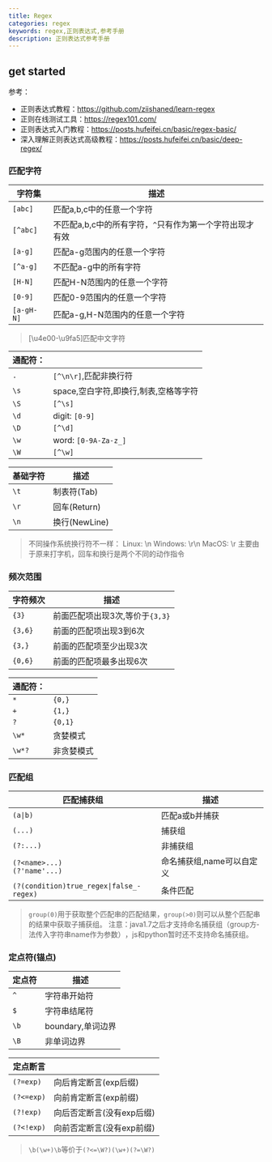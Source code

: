```yaml
---
title: Regex
categories: regex
keywords: regex,正则表达式,参考手册
description: 正则表达式参考手册
---
```


## get started

参考：
* 正则表达式教程：https://github.com/ziishaned/learn-regex
* 正则在线测试工具：https://regex101.com/
* 正则表达式入门教程：https://posts.hufeifei.cn/basic/regex-basic/
* 深入理解正则表达式高级教程：https://posts.hufeifei.cn/basic/deep-regex/

### 匹配字符

| 字符集     | 描述                                                     |
| ---------- | -------------------------------------------------------- |
| `[abc]`    | 匹配a,b,c中的任意一个字符                                |
| `[^abc]`   | 不匹配a,b,c中的所有字符，`^`只有作为第一个字符出现才有效 |
| `[a-g]`    | 匹配a-g范围内的任意一个字符                              |
| `[^a-g]`   | 不匹配a-g中的所有字符                                    |
| `[H-N]`    | 匹配H-N范围内的任意一个字符                              |
| `[0-9]`    | 匹配0-9范围内的任意一个字符                              |
| `[a-gH-N]` | 匹配a-g,H-N范围内的任意一个字符                          |

> [\u4e00-\u9fa5]匹配中文字符

| 通配符： |                                       |
| -------- | ------------------------------------- |
| `.`      | `[^\n\r­]`,匹配非换行符               |
| `\s`     | space,空白字符,即换行,制表,空格等字符 |
| `\S`     | `[^\s]`                               |
| `\d`     | digit: `[0-9]`                        |
| `\D`     | `[^\d]`                               |
| `\w`     | word: `[0-9A-Za-z_]`                  |
| `\W`     | `[^\w]`                               |

| 基础字符 | 描述          |
| -------- | ------------- |
| `\t`     | 制表符(Tab)   |
| `\r`     | 回车(Return)  |
| `\n`     | 换行(NewLine) |

> 不同操作系统换行符不一样：
> Linux: \n
> Windows: \r\n
> MacOS: \r
> 主要由于原来打字机，回车和换行是两个不同的动作指令

### 频次范围

| 字符频次 | 描述                               |
| -------- | ---------------------------------- |
| `{3}`    | 前面匹配项出­现3次­,等价­于`{3,3}` |
| `{3,6}`  | 前面的匹配项­出现3到6次            |
| `{3,}`   | 前面的匹配项­至少出现3次           |
| `{0,6}`  | 前面的匹配项­最多出现6次           |

| 通配符： |            |
| -------- | ---------- |
| `*`      | `{0,}`     |
| `+`      | `{1,}`     |
| `?`      | `{0,1}`    |
| `\w*`    | 贪婪模式   |
| `\w*?`   | 非贪婪模式 |

### 匹配组

| 匹配捕获组                                       | 描述                        |
| ------------------------------------------------ | --------------------------- |
| `(a\|b)`                                         | 匹配a或b并捕获              |
| `(...)`                                          | 捕获组                      |
| `(?:...)`                                        | 非捕获组                    |
| `(?<­nam­e>...)­`<br/>`(?­'na­me'...)`           | 命名捕获组,­nam­e可以自定义 |
| `(?(con­dit­ion­)tr­ue_­reg­ex\|­fal­se_­regex)` | 条件匹配                    |

> `group(­0)`用­于获取­整个匹­配串的­匹配结­果，`g­rou­p(>­0)`则­可以从­整个匹­配串的­结果中­获取子捕获组。
> 注意：jav­a1.7­之后­才支持­命名捕­获组（­gro­up方­法传入­字符串­nam­e作为­参数）­，js­和py­tho­n暂时­还不支­持命名捕获组。

### 定点符(锚点)

| 定点符 | 描述               |
| ------ | ------------------ |
| `^`    | 字符串开始符       |
| `$`    | 字符串结尾符       |
| `\b`   | bounda­ry,单词边界 |
| `\B`   | 非单词边界         |

| 定点断言     |                                |
| ------------ | ------------------------------ |
| `(?=exp)`    | 向后肯定断言­­(e­xp后缀)       |
| `(?<­­=exp)` | 向前肯定断言­­(e­xp前缀)       |
| `(?!exp)`    | 向后否定断言­­(没­有­e­xp后缀) |
| `(?<­­!exp)` | 向前否定断言­­(没­有­e­xp前缀) |

> `\b(\w+­)\b­`等价于`­(?<­=\W­?)(­\w+­)(?­=\W?)`
